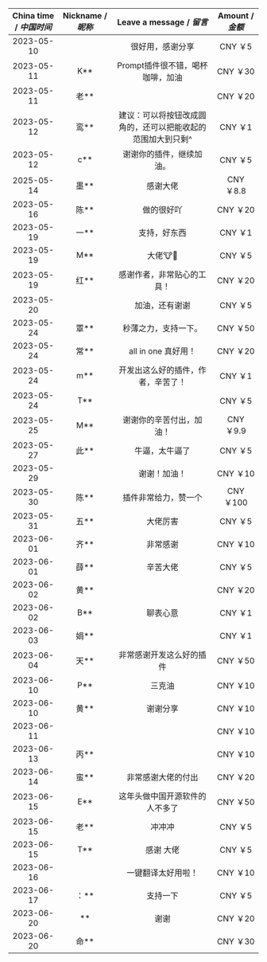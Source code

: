 | China time / *中国时间* | Nickname / *昵称* | Leave a message / *留言* | Amount / *金额* |
| :---: | :---: | :---: | :---: |
| 2023-05-10 | | 很好用，感谢分享 | CNY ￥5 |
| 2023-05-11 | K** | Prompt插件很不错，喝杯咖啡，加油 | CNY ￥30 |
| 2023-05-11 | 老** | | CNY ￥20 |
| 2023-05-12 | 鸾** | 建议：可以将按钮改成圆角的，还可以把能收起的范围加大到只剩^ | CNY ￥1 |
| 2023-05-12 | c** | 谢谢你的插件，继续加油。 | CNY ￥5 |
| 2025-05-14 | 墨** | 感谢大佬| CNY ￥8.8 |
| 2023-05-16 | 陈** | 做的很好吖 | CNY ￥20 |
| 2023-05-19 | 一** | 支持，好东西 | CNY ￥1 |
| 2023-05-19 | M** | 大佬🐮🍺 | CNY ￥5 |
| 2023-05-19 | 红** | 感谢作者，非常贴心的工具！| CNY ￥20 |
| 2023-05-20 | | 加油，还有谢谢 | CNY ￥5 |
| 2023-05-24 | 覃** | 秒薄之力，支持一下。 | CNY ￥50 |
| 2023-05-24 | 常** | all in one 真好用！ | CNY ￥20 |
| 2023-05-24 | m** | 开发出这么好的插件，作者，辛苦了！ | CNY ￥1 |
| 2023-05-24 | T** | | CNY ￥5 |
| 2023-05-25 | M** | 谢谢你的辛苦付出，加油！ | CNY ￥9.9 |
| 2023-05-27 | 此** | 牛逼，太牛逼了 | CNY ￥5 |
| 2023-05-29 | | 谢谢！加油！ | CNY ￥10 |
| 2023-05-30 | 陈** | 插件非常给力，赞一个 | CNY ￥100 |
| 2023-05-31 | 五** | 大佬厉害| CNY ￥5 |
| 2023-06-01 | 齐** | 非常感谢| CNY ￥10 |
| 2023-06-01 | 薛** | 辛苦大佬| CNY ￥5 |
| 2023-06-02 | 黄** | | CNY ￥20 |
| 2023-06-02 | B** | 聊表心意| CNY ￥1 |
| 2023-06-03 | 娟** | | CNY ￥1 |
| 2023-06-04 | 天** | 非常感谢开发这么好的插件 | CNY ￥50 |
| 2023-06-10 | P** | 三克油 | CNY ￥10 |
| 2023-06-10 | 黄** | 谢谢分享| CNY ￥10 |
| 2023-06-11 | | | CNY ￥10 |
| 2023-06-13 | 丙** | | CNY ￥10 |
| 2023-06-14 | 蛮** | 非常感谢大佬的付出 | CNY ￥20 |
| 2023-06-15 | E** | 这年头做中国开源软件的人不多了 | CNY ￥50 |
| 2023-06-15 | 老** | 冲冲冲 | CNY ￥5 |
| 2023-06-15 | T** | 感谢 大佬 | CNY ￥5 |
| 2023-06-16 | | 一键翻译太好用啦！ | CNY ￥10 |
| 2023-06-17 | ：** | 支持一下 | CNY ￥5 |
| 2023-06-20 | ** | 谢谢 | CNY ￥20 |
| 2023-06-20 | 命** | | CNY ￥30 |